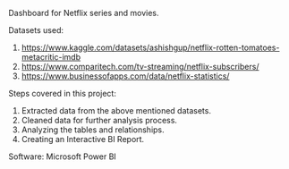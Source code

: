 Dashboard for Netflix series and movies.

Datasets used:
1)  https://www.kaggle.com/datasets/ashishgup/netflix-rotten-tomatoes-metacritic-imdb
2)  https://www.comparitech.com/tv-streaming/netflix-subscribers/
3)  https://www.businessofapps.com/data/netflix-statistics/

Steps covered in this project:
1)  Extracted data from the above mentioned datasets.
2)  Cleaned data for further analysis process.
3)  Analyzing the tables and relationships.
4)  Creating an Interactive BI Report.

Software: 
Microsoft Power BI

